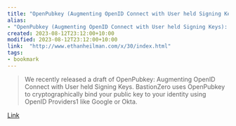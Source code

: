```yaml
---
title: "OpenPubkey (Augmenting OpenID Connect with User held Signing Keys): Why I think it is the most important security research I’ve done"
alias:
- "OpenPubkey (Augmenting OpenID Connect with User held Signing Keys): Why I think it is the most important security research I’ve done"
created: 2023-08-12T23:12:00+10:00
modified: 2023-08-12T23:12:00+10:00
link:  "http://www.ethanheilman.com/x/30/index.html"
tags:
- bookmark
---
```


> We recently released a draft of OpenPubkey: Augmenting OpenID Connect with User held Signing Keys. BastionZero uses OpenPubkey to cryptographically bind your public key to your identity using OpenID Providers1 like Google or Okta.

[Link](http://www.ethanheilman.com/x/30/index.html)

